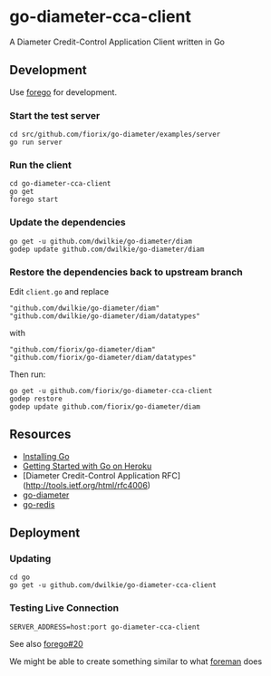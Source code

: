 # go-diameter-cca-client

A Diameter Credit-Control Application Client written in Go

## Development

Use [forego](https://github.com/ddollar/forego) for development.

### Start the test server

```
cd src/github.com/fiorix/go-diameter/examples/server
go run server
```

### Run the client

```
cd go-diameter-cca-client
go get
forego start
```

### Update the dependencies

```
go get -u github.com/dwilkie/go-diameter/diam
godep update github.com/dwilkie/go-diameter/diam
```

### Restore the dependencies back to upstream branch

Edit `client.go` and replace

```
"github.com/dwilkie/go-diameter/diam"
"github.com/dwilkie/go-diameter/diam/datatypes"
```

with

```
"github.com/fiorix/go-diameter/diam"
"github.com/fiorix/go-diameter/diam/datatypes"
```

Then run:

```
go get -u github.com/fiorix/go-diameter-cca-client
godep restore
godep update github.com/fiorix/go-diameter/diam
```


## Resources

* [Installing Go](http://blog.labix.org/2013/06/15/in-flight-deb-packages-of-go)
* [Getting Started with Go on Heroku](http://mmcgrana.github.io/2012/09/getting-started-with-go-on-heroku.html)
* [Diameter Credit-Control Application RFC] (http://tools.ietf.org/html/rfc4006)
* [go-diameter](https://github.com/fiorix/go-diameter)
* [go-redis](https://github.com/fiorix/go-redis)

## Deployment

### Updating

```
cd go
go get -u github.com/dwilkie/go-diameter-cca-client
```

### Testing Live Connection

```
SERVER_ADDRESS=host:port go-diameter-cca-client
```

See also [forego#20](https://github.com/ddollar/forego/issues/20)

We might be able to create something similar to what [foreman](https://github.com/ddollar/foreman/blob/master/lib/foreman/export/upstart.rb) does
